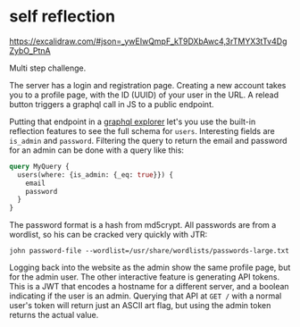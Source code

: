 # self reflection

https://excalidraw.com/#json=_ywEIwQmpF_kT9DXbAwc4,3rTMYX3tTv4DgZybO_PtnA

Multi step challenge.

The server has a login and registration page. Creating a new account takes you to a profile page, with
the ID (UUID) of your user in the URL. A relead button triggers a graphql call in JS to a public endpoint.

Putting that endpoint in a [graphql explorer](https://cloud.hasura.io/public/graphiql) let's you use the built-in reflection features to see the full schema for `users`. Interesting fields are `is_admin` and `password`. Filtering the query to return the email and password for an admin can be done with a query like this:

``` graphql
query MyQuery {
  users(where: {is_admin: {_eq: true}}) {
    email
    password
  }
}
```

The password format is a hash from md5crypt. All passwords are from a wordlist, so his can be cracked very quickly with JTR:

```shell
john password-file --wordlist=/usr/share/wordlists/passwords-large.txt
```

Logging back into the website as the admin show the same profile page, but for the admin user. The other interactive feature is generating API tokens. This is a JWT that encodes a hostname for a different server, and a boolean indicating if the user is an admin. Querying that API at `GET /` with a normal user's token will return just an ASCII art flag, but using the admin token returns the actual value.
